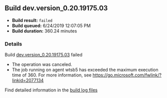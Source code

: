 ## Build dev.version_0.20.19175.03
- **Build result:** `failed`
- **Build queued:** 6/24/2019 12:07:05 PM
- **Build duration:** 360.24 minutes
### Details
Build [dev.version_0.20.19175.03](https://winappstudio.visualstudio.com/web/build.aspx?pcguid=a4ef43be-68ce-4195-a619-079b4d9834c2&builduri=vstfs%3a%2f%2f%2fBuild%2fBuild%2f28848) failed

+ The operation was canceled.
+ The job running on agent wtsb5 has exceeded the maximum execution time of 360. For more information, see https://go.microsoft.com/fwlink/?linkid=2077134 

Find detailed information in the [build log files](https://uwpctdiags.blob.core.windows.net/buildlogs/dev.version_0.20.19175.03_logs.zip)
